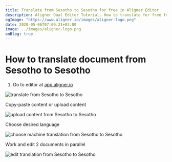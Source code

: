 ```yaml
---
title: Translate from Sesotho to Sesotho for free in Aligner Editor
description: Aligner Dual Editor Tutorial. How to translate for free from Sesotho to Sesotho. Aligner is multilingual document management platform. 
ogImage: "https://www.aligner.io/images/aligner-logo.png"
date: 2020-05-06T07:09:21+03:00
image: ../images/aligner-logo.png
onBlog: true
---
```


# How to translate document from Sesotho to Sesotho

1. Go to editor at [app.aligner.io](https://app.aligner.io "Aligner App web page")

![translate from Sesotho to Sesotho](../aligner-blank-editor.png "translate from Sesotho to Sesotho")

Copy-paste content or upload content

![upload content from Sesotho to Sesotho](../aligner-uploaded-document.png "upload content from Sesotho to Sesotho")

Choose desired language

![choose machine translation from Sesotho to Sesotho](../aligner-language-dropdown.png "choose machine translation from Sesotho to Sesotho")

Work and edit 2 documents in parallel

![edit translation from Sesotho to Sesotho](../aligner-double-sitded-editor.png "edit translation from Sesotho to Sesotho")

